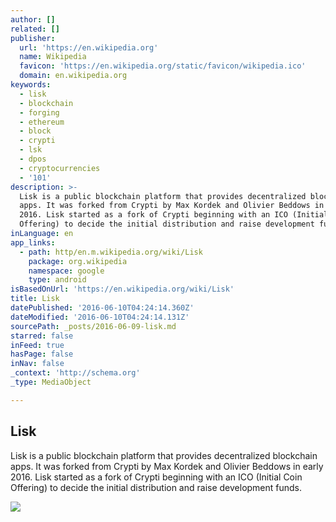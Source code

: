 ```yaml
---
author: []
related: []
publisher:
  url: 'https://en.wikipedia.org'
  name: Wikipedia
  favicon: 'https://en.wikipedia.org/static/favicon/wikipedia.ico'
  domain: en.wikipedia.org
keywords:
  - lisk
  - blockchain
  - forging
  - ethereum
  - block
  - crypti
  - lsk
  - dpos
  - cryptocurrencies
  - '101'
description: >-
  Lisk is a public blockchain platform that provides decentralized blockchain
  apps. It was forked from Crypti by Max Kordek and Olivier Beddows in early
  2016. Lisk started as a fork of Crypti beginning with an ICO (Initial Coin
  Offering) to decide the initial distribution and raise development funds.
inLanguage: en
app_links:
  - path: http/en.m.wikipedia.org/wiki/Lisk
    package: org.wikipedia
    namespace: google
    type: android
isBasedOnUrl: 'https://en.wikipedia.org/wiki/Lisk'
title: Lisk
datePublished: '2016-06-10T04:24:14.360Z'
dateModified: '2016-06-10T04:24:14.131Z'
sourcePath: _posts/2016-06-09-lisk.md
starred: false
inFeed: true
hasPage: false
inNav: false
_context: 'http://schema.org'
_type: MediaObject

---
```

<article style=""><h1>Lisk</h1><p>Lisk is a public blockchain platform that provides decentralized blockchain apps. It was forked from Crypti by Max Kordek and Olivier Beddows in early 2016. Lisk started as a fork of Crypti beginning with an ICO (Initial Coin Offering) to decide the initial distribution and raise development funds.</p><img src="https://upload.wikimedia.org/wikipedia/commons/thumb/7/78/Lisk_V.S._Ethereum_Infographic.jpg/130px-Lisk_V.S._Ethereum_Infographic.jpg" /></article>